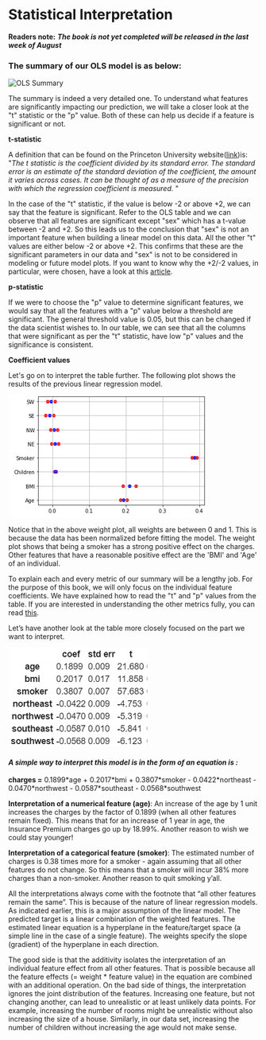# Statistical Interpretation

**Readers note:** _**The book is not yet completed will be released in the last week of August**_

### **The summary of our OLS model is as below:** 

![OLS Summary](https://lh6.googleusercontent.com/il56OS6H1gdzHeV3SYgIrlBAhdROI_KdVhL_9YmGr0nQxvHvKBZe7ODfEQiZF6ktdU2RgDPBMKvtAS-fUcfANASlxK-o0SeFezdFEhCgS6zikRizH5xdEHm50zbMY9dONNHXmwdu)

The summary is indeed a very detailed one. To understand what features are significantly impacting our prediction, we will take a closer look at the "t" statistic or the "p" value. Both of these can help us decide if a feature is significant or not. 

**t-statistic**

A definition that can be found on the Princeton University website\([link](https://dss.princeton.edu/online_help/analysis/interpreting_regression.htm)\)is: "_The t statistic is the coefficient divided by its standard error. The standard error is an estimate of the standard deviation of the coefficient, the amount it varies across cases. It can be thought of as a measure of the precision with which the regression coefficient is measured._ "

In the case of the "t" statistic, if the value is below -2 or above +2, we can say that the feature is significant. Refer to the OLS table and we can observe that all features are significant except "sex" which has a t-value between -2 and +2. So this leads us to the conclusion that "sex" is not an important feature when building a linear model on this data. All the other "t" values are either below -2 or above +2. This confirms that these are the significant parameters in our data and "sex" is not to be considered in modeling or future model plots. If you want to know why the +2/-2 values, in particular, were chosen, have a look at this [article](https://blog.minitab.com/blog/adventures-in-statistics-2/understanding-t-tests-t-values-and-t-distributions).

**p-statistic**

If we were to choose the "p" value to determine significant features, we would say that all the features with a "p" value below a threshold are significant. The general threshold value is 0.05, but this can be changed if the data scientist wishes to. In our table, we can see that all the columns that were significant as per the "t" statistic, have low "p" values and the significance is consistent. 

**Coefficient values**

Let's go on to interpret the table further. The following plot shows the results of the previous linear regression model.  


![Weight Plot](../../.gitbook/assets/weightplot.PNG)

Notice that in the above weight plot, all weights are between 0 and 1. This is because the data has been normalized before fitting the model. The weight plot shows that being a smoker has a strong positive effect on the charges. Other features that have a reasonable positive effect are the 'BMI' and 'Age' of an individual.  

To explain each and every metric of our summary will be a lengthy job. For the purpose of this book, we will only focus on the individual feature coefficients. We have explained how to read the "t" and "p" values from the table. If you are interested in understanding the other metrics fully, you can read [this](https://medium.com/@jyotiyadav99111/statistics-how-should-i-interpret-results-of-ols-3bde1ebeec01).

Let’s have another look at the table more closely focused on the part we want to interpret.  


![OLS Statistics](../../.gitbook/assets/image%20%287%29.png)

#### _A simple way to interpret this model is in the form of an equation is :_

**charges =**  0.1899\*age + 0.2017\*bmi + 0.3807\*smoker - 0.0422\*northeast - 0.0470\*northwest - 0.0587\*southeast - 0.0568\*southwest

**Interpretation of a numerical feature \(age\)**: An increase of the age by 1 unit increases the charges by the factor of 0.1899 \(when all other features remain fixed\). This means that for an increase of 1 year in age, the Insurance Premium charges go up by 18.99%. Another reason to wish we could stay younger!

**Interpretation of a categorical feature \(smoker\)**: The estimated number of charges is 0.38 times more for a smoker - again assuming that all other features do not change. So this means that a smoker will incur 38% more charges than a non-smoker. Another reason to quit smoking y’all.

All the interpretations always come with the footnote that “all other features remain the same”. This is because of the nature of linear regression models. As indicated earlier, this is a major assumption of the linear model. The predicted target is a linear combination of the weighted features. The estimated linear equation is a hyperplane in the feature/target space \(a simple line in the case of a single feature\). The weights specify the slope \(gradient\) of the hyperplane in each direction. 

The good side is that the additivity isolates the interpretation of an individual feature effect from all other features. That is possible because all the feature effects \(= weight \* feature value\) in the equation are combined with an additional operation. On the bad side of things, the interpretation ignores the joint distribution of the features. Increasing one feature, but not changing another, can lead to unrealistic or at least unlikely data points. For example, increasing the number of rooms might be unrealistic without also increasing the size of a house. Similarly, in our data set, increasing the number of children without increasing the age would not make sense.   
  
  


